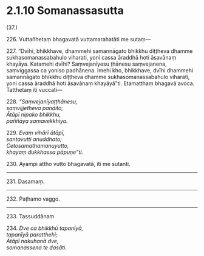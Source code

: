 # 2.1.10 Somanassasutta

(37.)

226\. Vuttañhetaṃ bhagavatā vuttamarahatāti me sutaṃ—

227\. “Dvīhi, bhikkhave, dhammehi samannāgato bhikkhu diṭṭheva dhamme sukhasomanassabahulo viharati, yoni cassa āraddhā hoti āsavānaṃ khayāya. Katamehi dvīhi? Saṃvejanīyesu ṭhānesu saṃvejanena, saṃviggassa ca yoniso padhānena. Imehi kho, bhikkhave, dvīhi dhammehi samannāgato bhikkhu diṭṭheva dhamme sukhasomanassabahulo viharati, yoni cassa āraddhā hoti āsavānaṃ khayāyā”ti. Etamatthaṃ bhagavā avoca. Tatthetaṃ iti vuccati—

228\. _“Saṃvejanīyaṭṭhānesu,_  
_saṃvijjetheva paṇḍito;_  
_Ātāpī nipako bhikkhu,_  
_paññāya samavekkhiya._  

229\. _Evaṃ vihārī ātāpī,_  
_santavutti anuddhato;_  
_Cetosamathamanuyutto,_  
_khayaṃ dukkhassa pāpuṇe”ti._  

230\. Ayampi attho vutto bhagavatā, iti me sutanti.

---

231\. Dasamaṃ.

---

232\. Paṭhamo vaggo.

---

233\. Tassuddānaṃ

234\. _Dve ca bhikkhū tapanīyā,_  
_tapanīyā paratthehi;_  
_Ātāpī nakuhanā dve,_  
_somanassena te dasāti._
